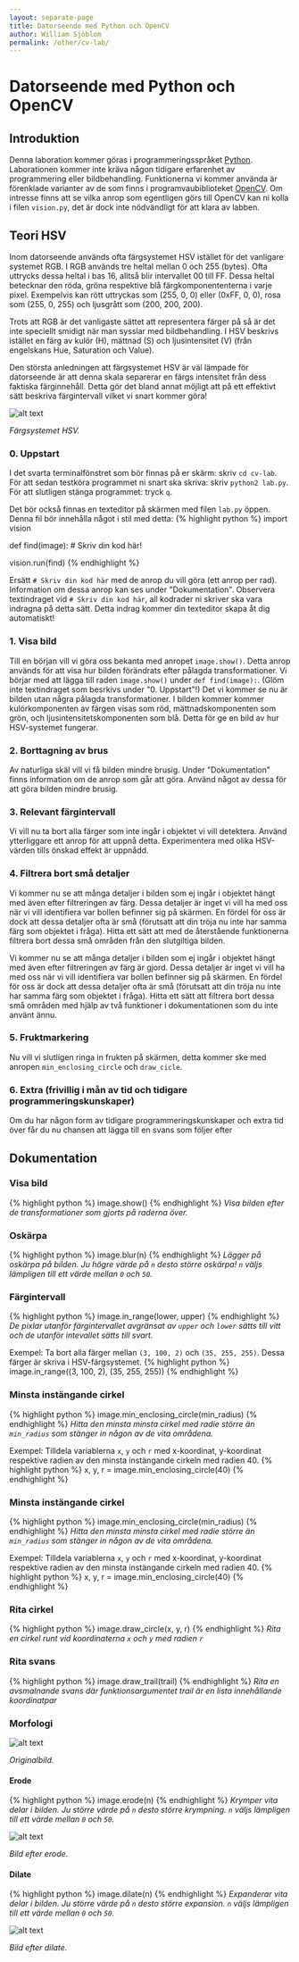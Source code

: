 ```yaml
---
layout: separate-page
title: Datorseende med Python och OpenCV
author: William Sjöblom
permalink: /other/cv-lab/
---
```


# Datorseende med Python och OpenCV

## Introduktion
Denna laboration kommer göras i programmeringsspråket [Python](https://www.python.org/). Laborationen kommer inte kräva någon tidigare erfarenhet av programmering eller bildbehandling. Funktionerna vi kommer använda är förenklade varianter av de som finns i  programvaubiblioteket [OpenCV](https://opencv.org/). Om intresse finns att se vilka anrop som egentligen görs till OpenCV kan ni kolla i filen `vision.py`, det är dock inte nödvändligt för att klara av labben.

## Teori HSV

Inom datorseende används ofta färgsystemet HSV istället för det vanligare systemet RGB. I RGB används tre heltal mellan 0 och 255 (bytes). Ofta uttrycks dessa heltal i bas 16, alltså blir intervallet 00 till FF. Dessa heltal betecknar den röda, gröna respektive blå färgkomponententerna i varje pixel. Exempelvis kan rött uttryckas som (255, 0, 0) eller (0xFF, 0, 0), rosa som (255, 0, 255) och ljusgrått som (200, 200, 200).

Trots att RGB är det vanligaste sättet att representera färger på så är det inte speciellt smidigt när man sysslar med bildbehandling. I HSV beskrivs istället en färg av kulör (H), mättnad (S) och ljusintensitet (V) (från engelskans Hue, Saturation och Value).

Den största anledningen att färgsystemet HSV är väl lämpade för datorseende är att denna skala separerar en färgs intensitet från dess faktiska färginnehåll. Detta gör det bland annat möjligt att på ett effektivt sätt beskriva färgintervall vilket vi snart kommer göra!

![alt text](https://henrydangprg.files.wordpress.com/2016/06/hsv_color_solid_cylinder_alpha_lowgamma.png?w=322&h=241)

_Färgsystemet HSV._

### 0. Uppstart
I det svarta terminalfönstret som bör finnas på er skärm: skriv `cd cv-lab`.
För att sedan testköra programmet ni snart ska skriva: skriv `python2 lab.py`.
För att slutligen stänga programmet: tryck `q`.

Det bör också finnas en texteditor på skärmen med filen `lab.py` öppen. Denna fil bör innehålla något i stil med detta:
{% highlight python %}
import vision

def find(image):
	# Skriv din kod här!
	
vision.run(find)
{% endhighlight %}

Ersätt `# Skriv din kod här` med de anrop du vill göra (ett anrop per rad). Information om dessa anrop kan ses under "Dokumentation".
Observera textindraget vid `# Skriv din kod här`, all kodrader ni skriver ska vara indragna på detta sätt. Detta indrag kommer din texteditor skapa åt dig automatiskt!

### 1. Visa bild
Till en början vill vi göra oss bekanta med anropet `image.show()`. Detta anrop används för att visa hur bilden förändrats efter pålagda transformationer. Vi börjar med att lägga till raden `image.show()` under `def find(image):`. (Glöm inte textindraget som besrkivs under "0. Uppstart"!) Det vi kommer se nu är bilden utan några pålagda transformationer. I bilden kommer kommer kulörkomponenten av färgen visas som röd, mättnadskomponenten som grön, och ljusintensitetskomponenten som blå. Detta för ge en bild av hur HSV-systemet fungerar.

### 2. Borttagning av brus
Av naturliga skäl vill vi få bilden mindre brusig. Under "Dokumentation" finns information om de anrop som går att göra. Använd något av dessa för att göra bilden mindre brusig.

### 3. Relevant färgintervall

Vi vill nu ta bort alla färger som inte ingår i objektet vi vill detektera. Använd ytterliggare ett anrop för att uppnå detta. Experimentera med olika HSV-värden tills önskad effekt är uppnådd.

### 4. Filtrera bort små detaljer
Vi kommer nu se att många detaljer i bilden som ej ingår i objektet hängt med även efter filtreringen av färg. Dessa detaljer är inget vi vill ha med oss när vi vill identifiera var bollen befinner sig på skärmen. En fördel för oss är dock att dessa detaljer ofta är små (förutsatt att din tröja nu inte har samma färg som objektet i fråga). Hitta ett sätt att med de återstående funktionerna filtrera bort dessa små områden från den slutgiltiga bilden.

Vi kommer nu se att många detaljer i bilden som ej ingår i objektet hängt med även efter filtreringen av färg är gjord. Dessa detaljer är inget vi vill ha med oss när vi vill identifiera var bollen befinner sig på skärmen. En fördel för oss är dock att dessa detaljer ofta är små (förutsatt att din tröja nu inte har samma färg som objektet i fråga). Hitta ett sätt att filtrera bort dessa små områden med hjälp av två funktioner i dokumentationen som du inte använt ännu.

### 5. Fruktmarkering
Nu vill vi slutligen ringa in frukten på skärmen, detta kommer ske med anropen `min_enclosing_circle` och `draw_cicle`.

### 6. Extra (frivillig i mån av tid och tidigare programmeringskunskaper)
Om du har någon form av tidigare programmeringskunskaper och extra tid över får du nu chansen att lägga till en svans som följer efter 

## Dokumentation

### Visa bild
{% highlight python %}
image.show()
{% endhighlight %}
*Visa bilden efter de transformationer som gjorts på raderna över.*

### Oskärpa
{% highlight python %}
image.blur(n)
{% endhighlight %}
*Lägger på oskärpa på bilden. Ju högre värde på `n` desto större oskärpa!*
*`n` väljs lämpligen till ett värde mellan `0` och `50`.*

### Färgintervall
{% highlight python %}
image.in_range(lower, upper)
{% endhighlight %}
*De pixlar utanför färgintervallet avgränsat av `upper` och `lower` sätts till vitt och de utanför intevallet sätts till svart.*

Exempel:
Ta bort alla färger mellan `(3, 100, 2)` och `(35, 255, 255)`. Dessa färger är skriva i HSV-färgsystemet.
{% highlight python %}
image.in_range((3, 100, 2), (35, 255, 255))
{% endhighlight %}

### Minsta instängande cirkel
{% highlight python %}
image.min_enclosing_circle(min_radius)
{% endhighlight %}
*Hitta den minsta minsta cirkel med radie större än `min_radius` som stänger in någon av de vita områdena.*

Exempel:
Tilldela variablerna `x`, `y` och `r` med x-koordinat, y-koordinat respektive radien av den minsta instängande cirkeln med radien 40.
{% highlight python %}
x, y, r = image.min_enclosing_circle(40)
{% endhighlight %}

### Minsta instängande cirkel
{% highlight python %}
image.min_enclosing_circle(min_radius)
{% endhighlight %}
*Hitta den minsta minsta cirkel med radie större än `min_radius` som stänger in någon av de vita områdena.*

Exempel:
Tilldela variablerna `x`, `y` och `r` med x-koordinat, y-koordinat respektive radien av den minsta instängande cirkeln med radien 40.
{% highlight python %}
x, y, r = image.min_enclosing_circle(40)
{% endhighlight %}

### Rita cirkel
{% highlight python %}
image.draw_circle(x, y, r)
{% endhighlight %}
*Rita en cirkel runt vid koordinaterna `x` och `y` med radien `r`*

### Rita svans
{% highlight python %}
image.draw_trail(trail)
{% endhighlight %}
*Rita en avsmalnande svans där funktionsargumentet trail är en lista innehållande koordinatpar*

### Morfologi
![alt text](https://docs.opencv.org/2.4/_images/Morphology_1_Tutorial_Theory_Original_Image.png)

*Originalbild.*

#### Erode
{% highlight python %}
image.erode(n)
{% endhighlight %}
*Krymper vita delar i bilden. Ju större värde på `n` desto större krympning.*
*`n` väljs lämpligen till ett värde mellan `0` och `50`.*

![alt text](https://docs.opencv.org/2.4/_images/Morphology_1_Tutorial_Theory_Erosion.png)

*Bild efter erode.*

#### Dilate
{% highlight python %}
image.dilate(n)
{% endhighlight %}
*Expanderar vita delar i bilden. Ju större värde på `n` desto större expansion.*
*`n` väljs lämpligen till ett värde mellan `0` och `50`.*

![alt text](https://docs.opencv.org/2.4/_images/Morphology_1_Tutorial_Theory_Dilation.png)

*Bild efter dilate.*
